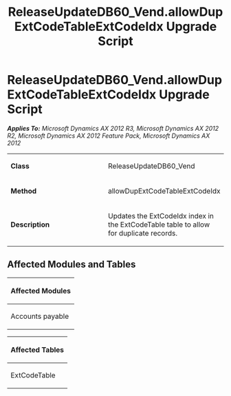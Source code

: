 ﻿---
title: ReleaseUpdateDB60_Vend.allowDupExtCodeTableExtCodeIdx Upgrade Script
TOCTitle: ReleaseUpdateDB60_Vend.allowDupExtCodeTableExtCodeIdx Upgrade Script
ms:assetid: 60adeca7-9757-0313-167d-6166259c3c6d
ms:mtpsurl: https://msdn.microsoft.com/en-us/library/JJ719075(v=AX.60)
ms:contentKeyID: 49708615
ms.date: 05/18/2015
mtps_version: v=AX.60
---

# ReleaseUpdateDB60\_Vend.allowDupExtCodeTableExtCodeIdx Upgrade Script 


_**Applies To:** Microsoft Dynamics AX 2012 R3, Microsoft Dynamics AX 2012 R2, Microsoft Dynamics AX 2012 Feature Pack, Microsoft Dynamics AX 2012_

<table>
<colgroup>
<col style="width: 50%" />
<col style="width: 50%" />
</colgroup>
<tbody>
<tr class="odd">
<td><p><strong>Class</strong></p></td>
<td><p>ReleaseUpdateDB60_Vend</p></td>
</tr>
<tr class="even">
<td><p><strong>Method</strong></p></td>
<td><p>allowDupExtCodeTableExtCodeIdx</p></td>
</tr>
<tr class="odd">
<td><p><strong>Description</strong></p></td>
<td><p>Updates the ExtCodeIdx index in the ExtCodeTable table to allow for duplicate records.</p></td>
</tr>
</tbody>
</table>


## Affected Modules and Tables

<table>
<colgroup>
<col style="width: 100%" />
</colgroup>
<thead>
<tr class="header">
<th><p>Affected Modules</p></th>
</tr>
</thead>
<tbody>
<tr class="odd">
<td><p>Accounts payable</p></td>
</tr>
</tbody>
</table>


<table>
<colgroup>
<col style="width: 100%" />
</colgroup>
<thead>
<tr class="header">
<th><p>Affected Tables</p></th>
</tr>
</thead>
<tbody>
<tr class="odd">
<td><p>ExtCodeTable</p></td>
</tr>
</tbody>
</table>

  


